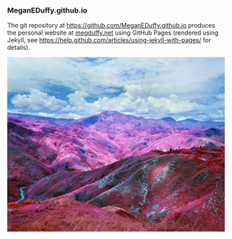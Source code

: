 ### MeganEDuffy.github.io

The git repository at https://github.com/MeganEDuffy.github.io produces the personal website at [megduffy.net](megduffy.net) using GitHub Pages (rendered using Jekyll, see https://help.github.com/articles/using-jekyll-with-pages/ for details).

![](https://github.com/MeganEDuffy/MeganEDuffy.github.io/blob/master/images/richard_mosse.jpg)


